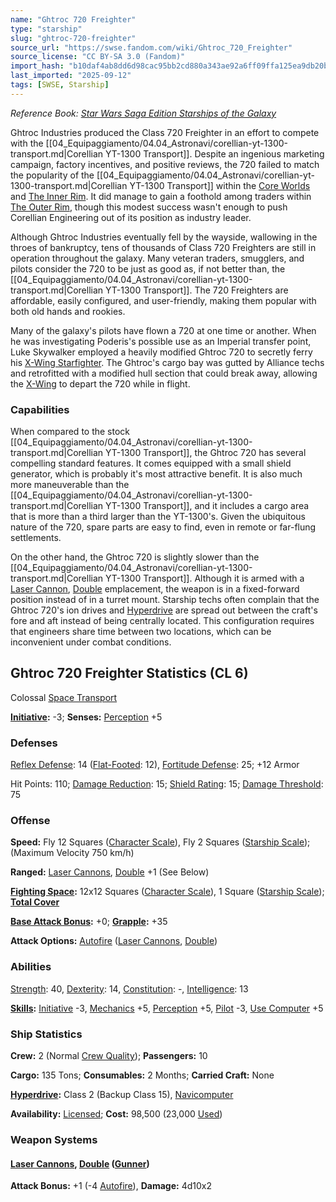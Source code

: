 ```yaml
---
name: "Ghtroc 720 Freighter"
type: "starship"
slug: "ghtroc-720-freighter"
source_url: "https://swse.fandom.com/wiki/Ghtroc_720_Freighter"
source_license: "CC BY-SA 3.0 (Fandom)"
import_hash: "b10daf4ab8dd6d98cac95bb2cd880a343ae92a6ff09ffa125ea9db20b6edfa6c"
last_imported: "2025-09-12"
tags: [SWSE, Starship]
---
```

*Reference Book: [Star Wars Saga Edition Starships of the Galaxy](https://swse.fandom.com/wiki/Star_Wars_Saga_Edition_Starships_of_the_Galaxy)*

Ghtroc Industries produced the Class 720 Freighter in an effort to compete with the [[04_Equipaggiamento/04.04_Astronavi/corellian-yt-1300-transport.md|Corellian YT-1300 Transport]]. Despite an ingenious marketing campaign, factory incentives, and positive reviews, the 720 failed to match the popularity of the [[04_Equipaggiamento/04.04_Astronavi/corellian-yt-1300-transport.md|Corellian YT-1300 Transport]] within the [Core Worlds](https://swse.fandom.com/wiki/Core_Worlds) and [The Inner Rim](https://swse.fandom.com/wiki/The_Inner_Rim). It did manage to gain a foothold among traders within [The Outer Rim](https://swse.fandom.com/wiki/The_Outer_Rim), though this modest success wasn't enough to push Corellian Engineering out of its position as industry leader.

Although Ghtroc Industries eventually fell by the wayside, wallowing in the throes of bankruptcy, tens of thousands of Class 720 Freighters are still in operation throughout the galaxy. Many veteran traders, smugglers, and pilots consider the 720 to be just as good as, if not better than, the [[04_Equipaggiamento/04.04_Astronavi/corellian-yt-1300-transport.md|Corellian YT-1300 Transport]]. The 720 Freighters are affordable, easily configured, and user-friendly, making them popular with both old hands and rookies.

Many of the galaxy's pilots have flown a 720 at one time or another. When he was investigating Poderis's possible use as an Imperial transfer point, Luke Skywalker employed a heavily modified Ghtroc 720 to secretly ferry his [X-Wing Starfighter](https://swse.fandom.com/wiki/X-Wing_Starfighter). The Ghtroc's cargo bay was gutted by Alliance techs and retrofitted with a modified hull section that could break away, allowing the [X-Wing](https://swse.fandom.com/wiki/X-Wing) to depart the 720 while in flight.
### Capabilities
When compared to the stock [[04_Equipaggiamento/04.04_Astronavi/corellian-yt-1300-transport.md|Corellian YT-1300 Transport]], the Ghtroc 720 has several compelling standard features. It comes equipped with a small shield generator, which is probably it's most attractive benefit. It is also much more maneuverable than the [[04_Equipaggiamento/04.04_Astronavi/corellian-yt-1300-transport.md|Corellian YT-1300 Transport]], and it includes a cargo area that is more than a third larger than the YT-1300's. Given the ubiquitous nature of the 720, spare parts are easy to find, even in remote or far-flung settlements.

On the other hand, the Ghtroc 720 is slightly slower than the [[04_Equipaggiamento/04.04_Astronavi/corellian-yt-1300-transport.md|Corellian YT-1300 Transport]]. Although it is armed with a [Laser Cannon](https://swse.fandom.com/wiki/Laser_Cannon), [Double](https://swse.fandom.com/wiki/Double) emplacement, the weapon is in a fixed-forward position instead of in a turret mount. Starship techs often complain that the Ghtroc 720's ion drives and [Hyperdrive](https://swse.fandom.com/wiki/Hyperdrive) are spread out between the craft's fore and aft instead of being centrally located. This configuration requires that engineers share time between two locations, which can be inconvenient under combat conditions.
## Ghtroc 720 Freighter Statistics (CL 6)
Colossal [Space Transport](https://swse.fandom.com/wiki/Space_Transport)

**[Initiative](https://swse.fandom.com/wiki/Initiative):** -3; **Senses:** [Perception](https://swse.fandom.com/wiki/Perception) +5
### Defenses
[Reflex Defense](https://swse.fandom.com/wiki/Reflex_Defense_(Vehicles)): 14 ([Flat-Footed](https://swse.fandom.com/wiki/Flat-Footed): 12), [Fortitude Defense](https://swse.fandom.com/wiki/Fortitude_Defense_(Vehicles)): 25; +12 Armor

Hit Points: 110; [Damage Reduction](https://swse.fandom.com/wiki/Damage_Reduction): 15; [Shield Rating](https://swse.fandom.com/wiki/Shield_Rating): 15; [Damage Threshold](https://swse.fandom.com/wiki/Damage_Threshold_(Vehicles)): 75
### Offense
**Speed:** Fly 12 Squares ([Character Scale](https://swse.fandom.com/wiki/Character_Scale)), Fly 2 Squares ([Starship Scale](https://swse.fandom.com/wiki/Starship_Scale)); (Maximum Velocity 750 km/h)

**Ranged:** [Laser Cannons](https://swse.fandom.com/wiki/Laser_Cannons), [Double](https://swse.fandom.com/wiki/Double) +1 (See Below)

**[Fighting Space](https://swse.fandom.com/wiki/Fighting_Space):** 12x12 Squares ([Character Scale](https://swse.fandom.com/wiki/Character_Scale)), 1 Square ([Starship Scale](https://swse.fandom.com/wiki/Starship_Scale)); **[Total Cover](https://swse.fandom.com/wiki/Total_Cover)**

**[Base Attack Bonus](https://swse.fandom.com/wiki/Base_Attack_Bonus):** +0; **[Grapple](https://swse.fandom.com/wiki/Grapple):** +35

**Attack Options:** [Autofire](https://swse.fandom.com/wiki/Autofire_(Vehicle_Combat)) ([Laser Cannons](https://swse.fandom.com/wiki/Laser_Cannons), [Double](https://swse.fandom.com/wiki/Double))
### Abilities
[Strength](https://swse.fandom.com/wiki/Strength): 40, [Dexterity](https://swse.fandom.com/wiki/Dexterity): 14, [Constitution](https://swse.fandom.com/wiki/Constitution): -, [Intelligence](https://swse.fandom.com/wiki/Intelligence): 13

**[Skills](https://swse.fandom.com/wiki/Skills):** [Initiative](https://swse.fandom.com/wiki/Initiative) -3, [Mechanics](https://swse.fandom.com/wiki/Mechanics) +5, [Perception](https://swse.fandom.com/wiki/Perception) +5, [Pilot](https://swse.fandom.com/wiki/Pilot) -3, [Use Computer](https://swse.fandom.com/wiki/Use_Computer) +5
### Ship Statistics
**Crew:** 2 (Normal [Crew Quality](https://swse.fandom.com/wiki/Crew_Quality)); **Passengers:** 10

**Cargo:** 135 Tons; **Consumables:** 2 Months; **Carried Craft:** None

**[Hyperdrive](https://swse.fandom.com/wiki/Hyperdrive):** Class 2 (Backup Class 15), [Navicomputer](https://swse.fandom.com/wiki/Navicomputer)

**Availability:** [Licensed](https://swse.fandom.com/wiki/Licensed); **Cost:** 98,500 (23,000 [Used](https://swse.fandom.com/wiki/Used))
### Weapon Systems
#### **[Laser Cannons](https://swse.fandom.com/wiki/Laser_Cannons), [Double](https://swse.fandom.com/wiki/Double) ([Gunner](https://swse.fandom.com/wiki/Gunner))**
**Attack Bonus:** +1 (-4 [Autofire](https://swse.fandom.com/wiki/Autofire_(Vehicle_Combat))), **Damage:** 4d10x2